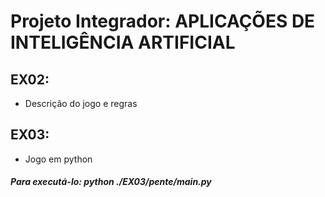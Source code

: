 # Projeto Integrador: APLICAÇÕES DE INTELIGÊNCIA ARTIFICIAL

## EX02:
- Descrição do jogo e regras

## EX03:
- Jogo em python
##### Para executá-lo: python ./EX03/pente/main.py
